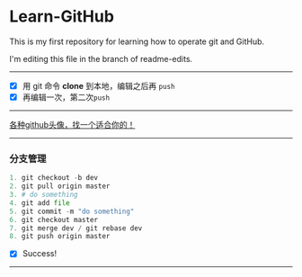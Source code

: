 # Learn-GitHub
This is my first repository for learning how to operate git and GitHub.

I'm editing this file in the branch of readme-edits.

- - - - -
 - [x] 用 git 命令 **clone** 到本地，编辑之后再 ``push``
 - [x] 再编辑一次，第二次`push`

- - - - -
[各种github头像，找一个适合你的！](https://my.oschina.net/biezhi/blog/472122)
- - - - -
### 分支管理
```python
1. git checkout -b dev
2. git pull origin master
3. # do something
4. git add file
5. git commit -m "do something"
6. git checkout master
7. git merge dev / git rebase dev
8. git push origin master
```
 - [x] Success!
- - - - -
